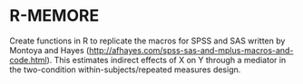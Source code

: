 # R-MEMORE
Create functions in R to replicate the macros for SPSS and SAS written by Montoya and Hayes (http://afhayes.com/spss-sas-and-mplus-macros-and-code.html). This estimates indirect effects of X on Y through a mediator in the two-condition within-subjects/repeated measures design. 
